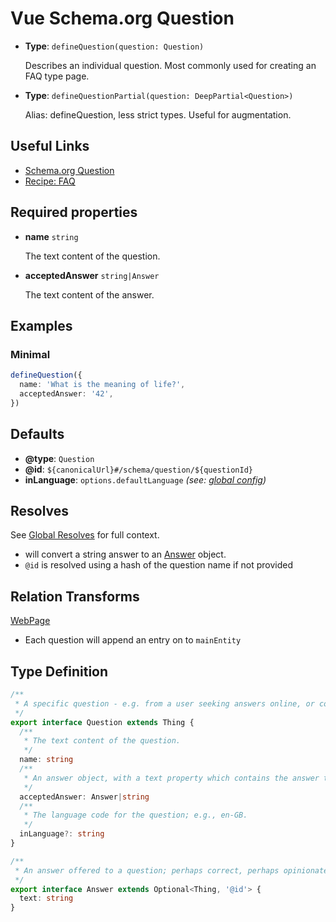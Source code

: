 # Vue Schema.org Question

- **Type**: `defineQuestion(question: Question)`

  Describes an individual question. Most commonly used for creating an FAQ type page.

- **Type**: `defineQuestionPartial(question: DeepPartial<Question>)`

  Alias: defineQuestion, less strict types. Useful for augmentation.


## Useful Links

- [Schema.org Question](https://schema.org/Question)
- [Recipe: FAQ](/guide/recipes/faq)

## Required properties

- **name** `string`

  The text content of the question.

- **acceptedAnswer** `string|Answer`

  The text content of the answer.


## Examples

### Minimal

```ts
defineQuestion({
  name: 'What is the meaning of life?',
  acceptedAnswer: '42',
})
```

## Defaults

- **@type**: `Question`
- **@id**: `${canonicalUrl}#/schema/question/${questionId}`
- **inLanguage**: `options.defaultLanguage` _(see: [global config](/guide/global-config.html))_

## Resolves

See [Global Resolves](/guide/how-it-works.html#global-resolves) for full context.

- will convert a string answer to an [Answer](https://schema.org/Answer) object.
- `@id` is resolved using a hash of the question name if not provided

## Relation Transforms

[WebPage](/schema/webpage)

- Each question will append an entry on to `mainEntity`

## Type Definition

```ts
/**
 * A specific question - e.g. from a user seeking answers online, or collected in a Frequently Asked Questions (FAQ) document.
 */
export interface Question extends Thing {
  /**
   * The text content of the question.
   */
  name: string
  /**
   * An answer object, with a text property which contains the answer to the question.
   */
  acceptedAnswer: Answer|string
  /**
   * The language code for the question; e.g., en-GB.
   */
  inLanguage?: string
}

/**
 * An answer offered to a question; perhaps correct, perhaps opinionated or wrong.
 */
export interface Answer extends Optional<Thing, '@id'> {
  text: string
}
```
